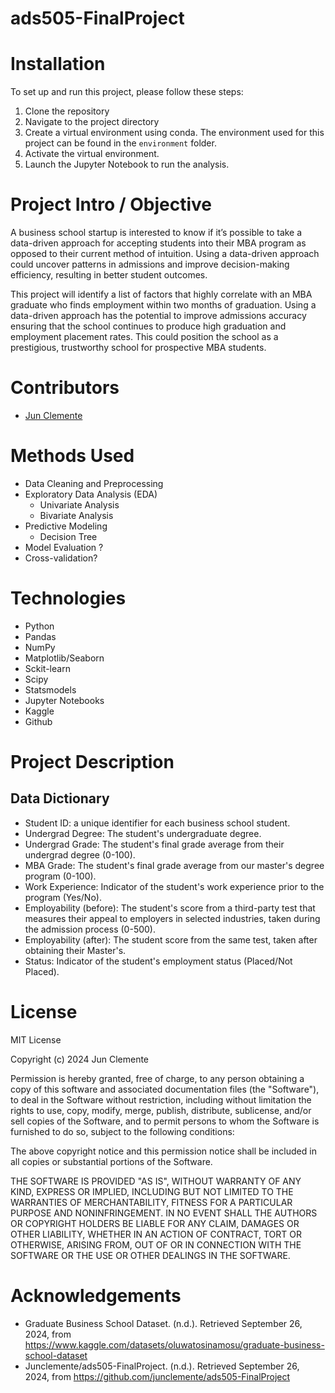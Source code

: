 # ads505-FinalProject

# Installation

To set up and run this project, please follow these steps: 

1. Clone the repository
2. Navigate to the project directory 
3. Create a virtual environment using conda. The environment used for this project can be found in the `environment` folder. 
4. Activate the virtual environment.
5. Launch the Jupyter Notebook to run the analysis. 

# Project Intro / Objective

A business school startup is interested to know if it’s possible to take a data-driven approach for accepting students into their MBA program as opposed to their current method of intuition. Using a data-driven approach could uncover patterns in admissions and improve decision-making efficiency, resulting in better student outcomes.

This project will identify a list of factors that highly correlate with an MBA graduate who finds employment within two months of graduation. Using a data-driven approach has the potential to improve admissions accuracy ensuring that the school continues to produce high graduation and employment placement rates. This could position the school as a prestigious, trustworthy school for prospective MBA students. 

# Contributors

- [Jun Clemente](https://github.com/junclemente)

# Methods Used

- Data Cleaning and Preprocessing
- Exploratory Data Analysis (EDA)
    - Univariate Analysis
    - Bivariate Analysis
- Predictive Modeling
    - Decision Tree
- Model Evaluation ?
- Cross-validation?

# Technologies

- Python
- Pandas
- NumPy
- Matplotlib/Seaborn
- Sckit-learn
- Scipy
- Statsmodels
- Jupyter Notebooks
- Kaggle
- Github

# Project Description 

## Data Dictionary

- Student ID: a unique identifier for each business school student.
- Undergrad Degree: The student's undergraduate degree.
- Undergrad Grade: The student's final grade average from their undergrad degree (0-100).
- MBA Grade: The student's final grade average from our master's degree program (0-100).
- Work Experience: Indicator of the student's work experience prior to the program (Yes/No).
- Employability (before): The student's score from a third-party test that measures their appeal to employers in selected industries, taken during the admission process (0-500).
- Employability (after): The student score from the same test, taken after obtaining their Master's.
- Status: Indicator of the student's employment status (Placed/Not Placed).

# License

MIT License

Copyright (c) 2024 Jun Clemente

Permission is hereby granted, free of charge, to any person obtaining a copy
of this software and associated documentation files (the "Software"), to deal
in the Software without restriction, including without limitation the rights
to use, copy, modify, merge, publish, distribute, sublicense, and/or sell
copies of the Software, and to permit persons to whom the Software is
furnished to do so, subject to the following conditions:

The above copyright notice and this permission notice shall be included in all
copies or substantial portions of the Software.

THE SOFTWARE IS PROVIDED "AS IS", WITHOUT WARRANTY OF ANY KIND, EXPRESS OR
IMPLIED, INCLUDING BUT NOT LIMITED TO THE WARRANTIES OF MERCHANTABILITY,
FITNESS FOR A PARTICULAR PURPOSE AND NONINFRINGEMENT. IN NO EVENT SHALL THE
AUTHORS OR COPYRIGHT HOLDERS BE LIABLE FOR ANY CLAIM, DAMAGES OR OTHER
LIABILITY, WHETHER IN AN ACTION OF CONTRACT, TORT OR OTHERWISE, ARISING FROM,
OUT OF OR IN CONNECTION WITH THE SOFTWARE OR THE USE OR OTHER DEALINGS IN THE
SOFTWARE.

# Acknowledgements

- Graduate Business School Dataset. (n.d.). Retrieved September 26, 2024, from https://www.kaggle.com/datasets/oluwatosinamosu/graduate-business-school-dataset
- Junclemente/ads505-FinalProject. (n.d.). Retrieved September 26, 2024, from https://github.com/junclemente/ads505-FinalProject




